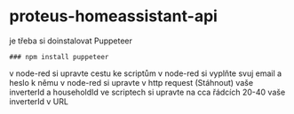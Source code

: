 # proteus-homeassistant-api

je třeba si doinstalovat Puppeteer
```
### npm install puppeteer
```

v node-red si upravte cestu ke scriptům
v node-red si vyplňte svuj email a heslo k němu
v node-red si upravte v http request (Stáhnout) vaše inverterId a householdId
ve scriptech si upravte na cca řádcích 20-40 vaše inverterId v URL
